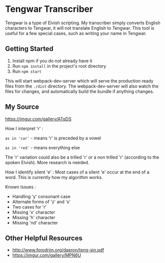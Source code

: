 # Tengwar Transcriber

Tengwar is a type of Elvish scripting. My transcriber simply converts English characters to Tengwar, it will not translate English to Tengwar.
This tool is useful for a few special cases, such as writing your name in Tengwar.

## Getting Started

1. Install npm if you do not already have it
2. Run `npm install` in the project's root directory
3. Run `npm start` 

This will start webpack-dev-server which will serve the production ready files from the `./dist` directory. The webpack-dev-server will also watch the files for changes, and automatically build the bundle if anything changes.

## My Source

https://imgur.com/gallery/ATqDS

How I interpret 'r' :

`as in 'car'` - means 'r' is preceded by a vowel

`as in 'red'` - means everything else

The 'r' variation could also be a trilled 'r' or a non trilled 'r' (according to the spoken Elvish). More research is needed.

How I identify silent 'e' :
Most cases of a silent 'e' occur at the end of a word. This is currently how my algorithm works.

Known Issues :
* Handling 'y' consonant case
* Alternate forms of 'z' and 's'
* Two cases for 'r'
* Missing 'x' character
* Missing 'h' character
* Missing 'nd' character

## Other Helpful Resources

* http://www.forodrim.org/daeron/teng-sin.pdf
* https://imgur.com/gallery/MPN6U

